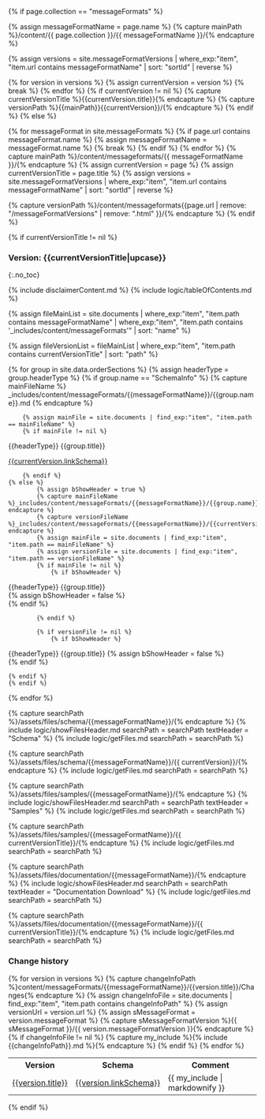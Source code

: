 {% if page.collection == "messageFormats" %}

[comment]: # ( get main path for content )
	{% assign messageFormatName = page.name %}
	{% capture mainPath %}/content/{{ page.collection }}/{{ messageFormatName }}/{% endcapture %}

{% assign versions = site.messageFormatVersions | where_exp:"item", "item.url contains messageFormatName" | sort: "sortId" | reverse %}

[comment]: # ( get version path for content )
	{% for version in versions %}
		{% assign currentVersion = version %}
		{% break %}
	{% endfor %}
	{% if currentVersion != nil %}
		{% capture currentVersionTitle %}{{currentVersion.title}}{% endcapture %}
		{% capture versionPath %}{{mainPath}}{{currentVersion}}/{% endcapture %}
	{% endif %}
{% else %}

[comment]: # ( get main path for content )
	{% for messageFormat in site.messageFormats %}
		{% if page.url contains messageFormat.name %}
			{% assign messageFormatName = messageFormat.name %}
			{% break %}
		{% endif %}
	{% endfor %}
	{% capture mainPath %}/content/messageformats/{{ messageFormatName }}/{% endcapture %}
	{% assign currentVersion = page %}
	{% assign currentVersionTitle = page.title %}
	{% assign versions = site.messageFormatVersions | where_exp:"item", "item.url contains messageFormatName" | sort: "sortId" | reverse %}

[comment]: # ( get version path for content )
	{% capture versionPath %}/content/messageformats{{page.url | remove: "/messageFormatVersions" | remove: ".html" }}/{% endcapture %}
{% endif %}


[comment]: # ( show only content if version is available )
{% if currentVersionTitle != nil %}

### Version: {{currentVersionTitle|upcase}}
{:.no_toc}

{% include disclaimerContent.md %}
{% include logic/tableOfContents.md %}

[comment]: # ( list all content files - general and version specific )
{% assign fileMainList = site.documents | where_exp:"item", "item.path contains messageFormatName" | where_exp:"item", "item.path contains '_includes/content/messageFormats'" | sort: "name" %}

{% assign fileVersionList = fileMainList | where_exp:"item", "item.path contains currentVersionTitle" | sort: "path" %}

{% for group in site.data.orderSections %}
	{% assign headerType = group.headerType %}
	{% if group.name == "SchemaInfo" %}
		{% capture mainFileName %} _includes/content/messageFormats/{{messageFormatName}}/{{group.name}}.md {% endcapture %}
		
		{% assign mainFile = site.documents | find_exp:"item", "item.path == mainFileName" %}
		{% if mainFile != nil %}
{{headerType}} {{group.title}}



[{{currentVersion.linkSchema}}]({{currentVersion.linkSchema}})

		{% endif %}
	{% else %}
			{% assign bShowHeader = true %}
			{% capture mainFileName %}_includes/content/messageFormats/{{messageFormatName}}/{{group.name}}.md{% endcapture %}
			{% capture versionFileName %}_includes/content/messageFormats/{{messageFormatName}}/{{currentVersionTitle}}/{{group.name}}.md{% endcapture %}
			{% assign mainFile = site.documents | find_exp:"item", "item.path == mainFileName" %}
			{% assign versionFile = site.documents | find_exp:"item", "item.path == versionFileName" %}
			{% if mainFile != nil %}
				{% if bShowHeader %}
{{headerType}} {{group.title}}				
					{% assign bShowHeader = false %}						
				{% endif %}		


			{% endif %}

			{% if versionFile != nil %}
				{% if bShowHeader %}
{{headerType}} {{group.title}}
					{% assign bShowHeader = false %}					
				{% endif %}
				


	{% endif %}	
	{% endif %}	
{% endfor %}


[comment]: # (show schema files )
{% capture searchPath %}/assets/files/schema/{{messageFormatName}}/{% endcapture %}
{% include logic/showFilesHeader.md searchPath = searchPath textHeader = "Schema" %}
{% include logic/getFiles.md searchPath = searchPath %}

{% capture searchPath %}/assets/files/schema/{{messageFormatName}}/{{ currentVersion}}/{% endcapture %}
{% include logic/getFiles.md searchPath = searchPath %}

[comment]: # (show samples )
{% capture searchPath %}/assets/files/samples/{{messageFormatName}}/{% endcapture %}
{% include logic/showFilesHeader.md searchPath = searchPath textHeader = "Samples" %}
{% include logic/getFiles.md searchPath = searchPath %}

{% capture searchPath %}/assets/files/samples/{{messageFormatName}}/{{ currentVersionTitle}}/{% endcapture %}
{% include logic/getFiles.md searchPath = searchPath %}

[comment]: # (show documentation for download)
{% capture searchPath %}/assets/files/documentation/{{messageFormatName}}/{% endcapture %}
{% include logic/showFilesHeader.md searchPath = searchPath textHeader = "Documentation Download" %}
{% include logic/getFiles.md searchPath = searchPath %}

{% capture searchPath %}/assets/files/documentation/{{messageFormatName}}/{{ currentVersionTitle}}/{% endcapture %}
{% include logic/getFiles.md searchPath = searchPath %}


[comment]: # (list versions with changes info - if available)
### Change history
<table>
<th>Version</th><th>Schema</th><th>Comment</th>
	{% for version in versions %}
<tr>
		{% capture changeInfoPath %}content/messageFormats/{{messageFormatName}}/{{version.title}}/Changes{% endcapture %}
		{% assign changeInfoFile = site.documents | find_exp:"item", "item.path contains changeInfoPath" %}		
			{% assign versionUrl = version.url %}	
			{% assign sMessageFormat = version.messageFormat %}
			{% capture sMessageFormatVersion %}{{ sMessageFormat }}/{{ version.messageFormatVersion }}{% endcapture %}
<td><a href="{{version.url}}">{{version.title}}</a></td>
<td><a href="{{version.linkSchema}}">{{version.linkSchema}}</a></td>
				{% if changeInfoFile != nil %}
					{% capture my_include %}{% include {{changeInfoPath}}.md %}{% endcapture %}
<td>{{ my_include | markdownify }}</td>			
				{% endif %}
</tr>
	{% endfor %}
</table>

{% endif %}
